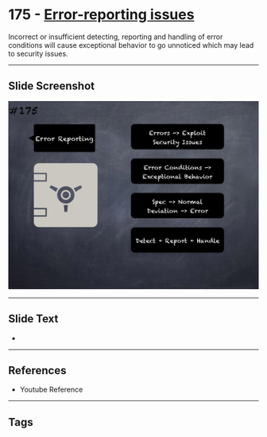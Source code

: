 # 175 - [Error-reporting issues](Error-reporting%20issues.md)
Incorrect or insufficient detecting, reporting and handling of error conditions will cause exceptional behavior to go unnoticed which may lead to security issues.
___
## Slide Screenshot
![0175.png](../../images/pitfalls_and_best_practices201/175.png)
___
## Slide Text
- 
___
## References
- Youtube Reference
___
## Tags